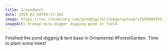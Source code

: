 ```yaml
---
title: Groundwork
date: 2019-02-24T09:17:36Z
image: https://res.cloudinary.com/growdigital/image/upload/v1550999765/digger-66F8FC55.jpg
imageAlt: Orange mini-digger digging pond in field
---
```


Finished the pond digging & tent base in Ornamental #ForestGarden. Time to plant some trees!
